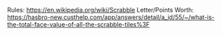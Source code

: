 Rules: https://en.wikipedia.org/wiki/Scrabble
Letter/Points Worth: https://hasbro-new.custhelp.com/app/answers/detail/a_id/55/~/what-is-the-total-face-value-of-all-the-scrabble-tiles%3F

